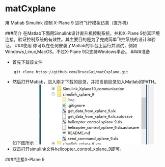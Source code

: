 # matCxplane
用 Matlab Simulink 控制 X-Plane 9 进行飞行模拟仿真（直升机）

###简介
在Matlab下面用Simulink设计直升机控制系统，并和X-Plane 9仿真环境连接，验证控制系统的有效性。其主要目的是为了完成简单飞控系统的设计和验证。
###使用
你可以在任何安装了Matlab的平台上运行并测试，例如Windows,Linux,MacOS。不过X-Plane 9只支持Windows平台。
####准备
 - 首先下载该文件
```
	git clone https://github.com/BruceGui/matCxplane.git
```
 - 然后打开Matlab，进入刚才下载的目录，并把当前目录加入Matlab的PATH。如下图所示：
 ![目录加入PATH](img/gocontent.jpg)
 - 双击打开simulink文件helicopter_control_xplane_9即可。
 
####连接X-Plane 9


